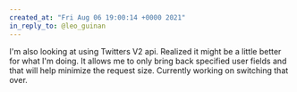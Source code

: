 ```yaml
---
created_at: "Fri Aug 06 19:00:14 +0000 2021"
in_reply_to: @leo_guinan
---
```


I'm also looking at using Twitters V2 api. Realized it might be a little better for what I'm doing. It allows me to only bring back specified user fields and that will help minimize the request size. Currently working on switching that over.